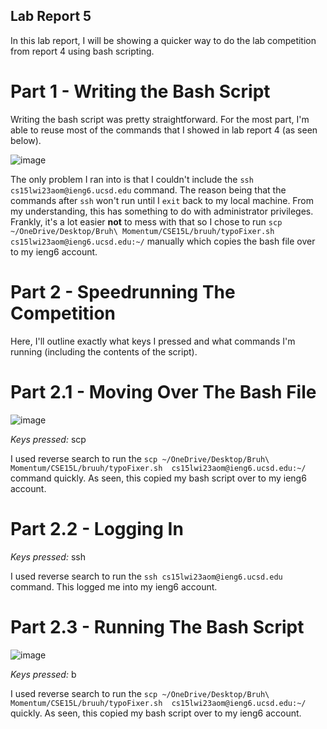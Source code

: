 ## Lab Report 5

In this lab report, I will be showing a quicker way to do the lab competition from report 4 using bash scripting.

# Part 1 - Writing the Bash Script

Writing the bash script was pretty straightforward. For the most part, I'm able to reuse most of the commands that I showed in lab report 4 (as seen below).

![image](https://user-images.githubusercontent.com/122496719/224607760-629c7594-e244-412a-a42d-b35572f1ee13.png)

The only problem I ran into is that I couldn't include the `ssh cs15lwi23aom@ieng6.ucsd.edu` command. The reason being that the commands after `ssh` won't run until I
`exit` back to my local machine. From my understanding, this has something to do with administrator privileges. Frankly, it's a lot easier **not** to mess with that so
I chose to run `scp ~/OneDrive/Desktop/Bruh\ Momentum/CSE15L/bruuh/typoFixer.sh  cs15lwi23aom@ieng6.ucsd.edu:~/` manually which copies the bash file over to my ieng6 account.

# Part 2 - Speedrunning The Competition

Here, I'll outline exactly what keys I pressed and what commands I'm running (including the contents of the script).

# Part 2.1 - Moving Over The Bash File

![image](https://user-images.githubusercontent.com/122496719/224609513-f4531950-6e04-4c0a-89b6-1af3c6e8dd10.png)

*Keys pressed:* <Ctrl-R> scp <enter>
  
I used reverse search to run the `scp ~/OneDrive/Desktop/Bruh\ Momentum/CSE15L/bruuh/typoFixer.sh  cs15lwi23aom@ieng6.ucsd.edu:~/` command quickly. As seen, this copied my
bash script over to my ieng6 account. 
  
# Part 2.2 - Logging In
  
*Keys pressed:* <Ctrl-R> ssh <enter>
  
I used reverse search to run the `ssh cs15lwi23aom@ieng6.ucsd.edu` command. This logged me into my ieng6 account.
  
# Part 2.3 - Running The Bash Script
  
![image](https://user-images.githubusercontent.com/122496719/224610364-dbc54487-5c2d-4267-8afc-135b1b99e8ba.png)

*Keys pressed:* <Ctrl-R> b <enter>
  
I used reverse search to run the `scp ~/OneDrive/Desktop/Bruh\ Momentum/CSE15L/bruuh/typoFixer.sh  cs15lwi23aom@ieng6.ucsd.edu:~/` quickly. As seen, this copied my
bash script over to my ieng6 account. 
